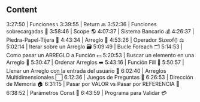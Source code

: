 
## Content
3:27:50 | Funciones 📞
3:39:55 | Return 🔙
3:52:36 | Funciones sobrecargadas 🍕
3:58:46 | Scope 🌎
4:07:37 | Sistema Bancario 💰
4:26:37 | Piedra-Papel-Tijera 👊
4:43:34 | Arreglo 🚗
4:53:26 | Operador Sizeof() ⚖️
5:02:14 | Iterar sobre un Arreglo 🗃️
5:09:49 | Bucle Foreach 🗂️
5:14:53 | Como pasar un ARREGLO a Función 💵
5:20:53 | Buscar un elemento en una Arreglo 🔎
5:30:47 | Ordenar Arreglos ➡️
5:43:16 | Función Fill 🍔
5:50:57 | Llenar un Arreglo con la entrada del usuario 🌭
6:02:40 | Arreglos Multidimensionales ⬜
6:12:36 | Juegos de Preguntas 💯
6:26:53 | Dirección de Memoria 🏠
6:31:15 | Pasar por VALOR vs Pasar por REFERENCIA 📧
6:38:52 | Parámetros Const 🧱
6:43:59 | Programa para Validar 💳